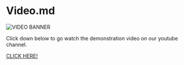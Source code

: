 # Video.md
![VIDEO BANNER](https://github.com/user-attachments/assets/05cc7b60-78cf-4e79-9692-8ca5ff0c4c49)


Click down below to go watch the demonstration video on our youtube channel.

[CLICK HERE!](https://youtu.be/rc-81RJBaEU)

